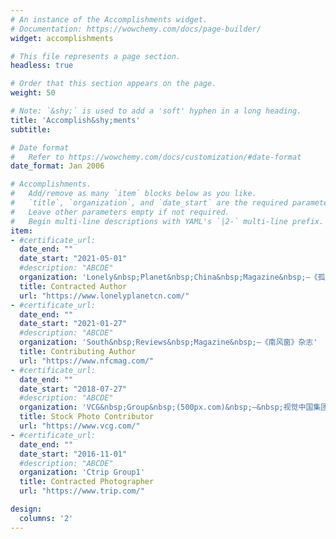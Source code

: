 ```yaml
---
# An instance of the Accomplishments widget.
# Documentation: https://wowchemy.com/docs/page-builder/
widget: accomplishments

# This file represents a page section.
headless: true

# Order that this section appears on the page.
weight: 50

# Note: `&shy;` is used to add a 'soft' hyphen in a long heading.
title: 'Accomplish&shy;ments'
subtitle:

# Date format
#   Refer to https://wowchemy.com/docs/customization/#date-format
date_format: Jan 2006

# Accomplishments.
#   Add/remove as many `item` blocks below as you like.
#   `title`, `organization`, and `date_start` are the required parameters.
#   Leave other parameters empty if not required.
#   Begin multi-line descriptions with YAML's `|2-` multi-line prefix.
item:
- #certificate_url: 
  date_end: ""
  date_start: "2021-05-01"
  #description: "ABCDE"
  organization: 'Lonely&nbsp;Planet&nbsp;China&nbsp;Magazine&nbsp;—《孤独星球》中文杂志'
  title: Contracted Author
  url: "https://www.lonelyplanetcn.com/"
- #certificate_url: 
  date_end: ""
  date_start: "2021-01-27"
  #description: "ABCDE"
  organization: 'South&nbsp;Reviews&nbsp;Magazine&nbsp;—《南风窗》杂志'
  title: Contributing Author
  url: "https://www.nfcmag.com/"
- #certificate_url: 
  date_end: ""
  date_start: "2018-07-27"
  #description: "ABCDE"
  organization: 'VCG&nbsp;Group&nbsp;(500px.com)&nbsp;—&nbsp;视觉中国集团'
  title: Stock Photo Contributor
  url: "https://www.vcg.com/"
- #certificate_url: 
  date_end: ""
  date_start: "2016-11-01"
  #description: "ABCDE"
  organization: 'Ctrip Group1'
  title: Contracted Photographer
  url: "https://www.trip.com/"

design:
  columns: '2' 
---
```


